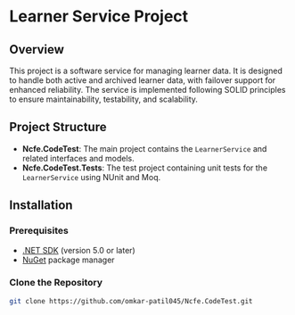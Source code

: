 # Learner Service Project

## Overview

This project is a software service for managing learner data. It is designed to handle both active and archived learner data, with failover support for enhanced reliability. The service is implemented following SOLID principles to ensure maintainability, testability, and scalability.

## Project Structure

- **Ncfe.CodeTest**: The main project contains the `LearnerService` and related interfaces and models.
- **Ncfe.CodeTest.Tests**: The test project containing unit tests for the `LearnerService` using NUnit and Moq.

## Installation

### Prerequisites

- [.NET SDK](https://dotnet.microsoft.com/download) (version 5.0 or later)
- [NuGet](https://www.nuget.org/) package manager

### Clone the Repository

```sh
git clone https://github.com/omkar-patil045/Ncfe.CodeTest.git

